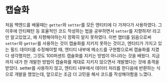 # 캡슐화

처음 백엔드를 배울때는 `getter`와 `setter`를 모든 엔티티에 다 가져다가 사용하였다. 그 이후에 안티패턴 등 효율적인 코드 작성하는 법을 공부하면서 `setter`를 지향하자! 라고만 알고있었고, 왜 지향해야하는지 정확히 알지 못하였다.
이번 챕터를 읽음으로써 `setter`와 `getter`를 사용하는 것이 캡슐화를 지키지 못하는 것이고, 엔티티가 가지고 있는 필드 데이터를 수정해야할 때, 엔티티 내부에 메소드를 구현함으로써 캡슐화를 지켰다 생각했지만, 그것도 100퍼센트 캡슐화를 지키는 방법이 아니라는 것을 배웠다.
지금까지 내가 한 개발한 방법이 캡슐화를 제대로 지키지 않으면서 개발했다는 것에 충격을 받았다.
setter를 사용하지 않고, 엔티티 내부에서 데이터 처리를 한다음에 반환하는 식으로 개발을 했었는데, 앞으로는 조금 더 고민을 해서 코드를 작성해야함을 느꼈다.